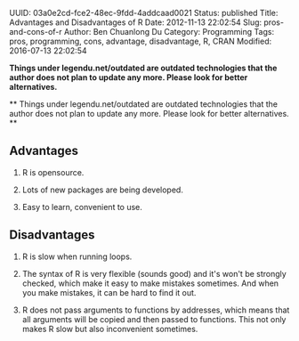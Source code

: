 UUID: 03a0e2cd-fce2-48ec-9fdd-4addcaad0021
Status: published
Title: Advantages and Disadvantages of R
Date: 2012-11-13 22:02:54
Slug: pros-and-cons-of-r
Author: Ben Chuanlong Du
Category: Programming
Tags: pros, programming, cons, advantage, disadvantage, R, CRAN
Modified: 2016-07-13 22:02:54

**Things under legendu.net/outdated are outdated technologies that the author does not plan to update any more. Please look for better alternatives.**

**
Things under legendu.net/outdated are outdated technologies 
that the author does not plan to update any more. 
Please look for better alternatives.
**
 

## Advantages

1. R is opensource.

2. Lots of new packages are being developed.

3. Easy to learn, convenient to use.

## Disadvantages

1. R is slow when running loops.

2. The syntax of R is very flexible (sounds good) 
and it's won't be strongly checked, 
which make it easy to make mistakes sometimes. 
And when you make mistakes, it can be hard to find it out.

3. R does not pass arguments to functions by addresses, 
which means that all arguments will be copied and then passed to functions. 
This not only makes R slow but also inconvenient sometimes.


